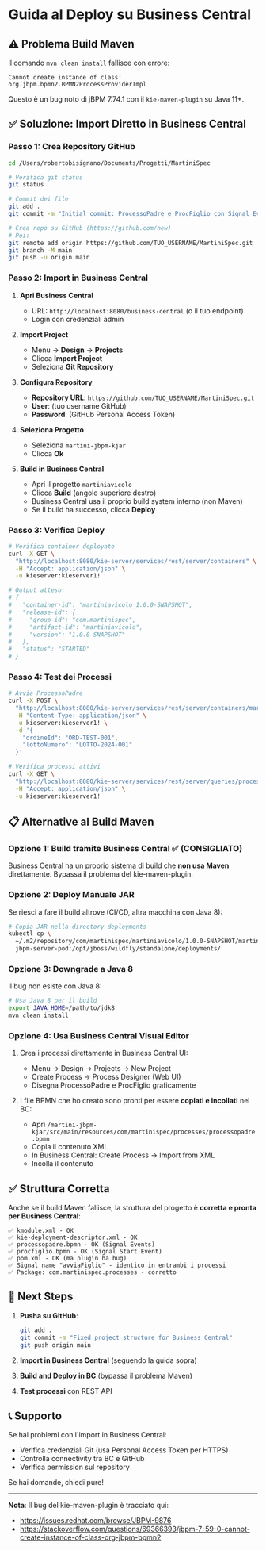 # Guida al Deploy su Business Central

## ⚠️ Problema Build Maven

Il comando `mvn clean install` fallisce con errore:
```
Cannot create instance of class: org.jbpm.bpmn2.BPMN2ProcessProviderImpl
```

Questo è un bug noto di jBPM 7.74.1 con il `kie-maven-plugin` su Java 11+.

## ✅ Soluzione: Import Diretto in Business Central

### Passo 1: Crea Repository GitHub

```bash
cd /Users/robertobisignano/Documents/Progetti/MartiniSpec

# Verifica git status
git status

# Commit dei file
git add .
git commit -m "Initial commit: ProcessoPadre e ProcFiglio con Signal Events"

# Crea repo su GitHub (https://github.com/new)
# Poi:
git remote add origin https://github.com/TUO_USERNAME/MartiniSpec.git
git branch -M main
git push -u origin main
```

### Passo 2: Import in Business Central

1. **Apri Business Central**
   - URL: `http://localhost:8080/business-central` (o il tuo endpoint)
   - Login con credenziali admin

2. **Import Project**
   - Menu → **Design** → **Projects**
   - Clicca **Import Project**
   - Seleziona **Git Repository**

3. **Configura Repository**
   - **Repository URL**: `https://github.com/TUO_USERNAME/MartiniSpec.git`
   - **User**: (tuo username GitHub)
   - **Password**: (GitHub Personal Access Token)
   
4. **Seleziona Progetto**
   - Seleziona `martini-jbpm-kjar`
   - Clicca **Ok**

5. **Build in Business Central**
   - Apri il progetto `martiniavicolo`
   - Clicca **Build** (angolo superiore destro)
   - Business Central usa il proprio build system interno (non Maven)
   - Se il build ha successo, clicca **Deploy**

### Passo 3: Verifica Deploy

```bash
# Verifica container deployato
curl -X GET \
  "http://localhost:8080/kie-server/services/rest/server/containers" \
  -H "Accept: application/json" \
  -u kieserver:kieserver1!

# Output atteso:
# {
#   "container-id": "martiniavicolo_1.0.0-SNAPSHOT",
#   "release-id": {
#     "group-id": "com.martinispec",
#     "artifact-id": "martiniavicolo",
#     "version": "1.0.0-SNAPSHOT"
#   },
#   "status": "STARTED"
# }
```

### Passo 4: Test dei Processi

```bash
# Avvia ProcessoPadre
curl -X POST \
  "http://localhost:8080/kie-server/services/rest/server/containers/martiniavicolo_1.0.0-SNAPSHOT/processes/com.martinispec.processopadre/instances" \
  -H "Content-Type: application/json" \
  -u kieserver:kieserver1! \
  -d '{
    "ordineId": "ORD-TEST-001",
    "lottoNumero": "LOTTO-2024-001"
  }'

# Verifica processi attivi
curl -X GET \
  "http://localhost:8080/kie-server/services/rest/server/queries/processes/instances" \
  -H "Accept: application/json" \
  -u kieserver:kieserver1!
```

## 📋 Alternative al Build Maven

### Opzione 1: Build tramite Business Central ✅ (CONSIGLIATO)

Business Central ha un proprio sistema di build che **non usa Maven** direttamente. Bypassa il problema del kie-maven-plugin.

### Opzione 2: Deploy Manuale JAR

Se riesci a fare il build altrove (CI/CD, altra macchina con Java 8):

```bash
# Copia JAR nella directory deployments
kubectl cp \
  ~/.m2/repository/com/martinispec/martiniavicolo/1.0.0-SNAPSHOT/martiniavicolo-1.0.0-SNAPSHOT.jar \
  jbpm-server-pod:/opt/jboss/wildfly/standalone/deployments/
```

### Opzione 3: Downgrade a Java 8

Il bug non esiste con Java 8:

```bash
# Usa Java 8 per il build
export JAVA_HOME=/path/to/jdk8
mvn clean install
```

### Opzione 4: Usa Business Central Visual Editor

1. Crea i processi direttamente in Business Central UI:
   - Menu → Design → Projects → New Project
   - Create Process → Process Designer (Web UI)
   - Disegna ProcessoPadre e ProcFiglio graficamente

2. I file BPMN che ho creato sono pronti per essere **copiati e incollati** nel BC:
   - Apri `/martini-jbpm-kjar/src/main/resources/com/martinispec/processes/processopadre.bpmn`
   - Copia il contenuto XML
   - In Business Central: Create Process → Import from XML
   - Incolla il contenuto

## ✅ Struttura Corretta

Anche se il build Maven fallisce, la struttura del progetto è **corretta e pronta per Business Central**:

```
✅ kmodule.xml - OK
✅ kie-deployment-descriptor.xml - OK  
✅ processopadre.bpmn - OK (Signal Events)
✅ procfiglio.bpmn - OK (Signal Start Event)
✅ pom.xml - OK (ma plugin ha bug)
✅ Signal name "avviaFiglio" - identico in entrambi i processi
✅ Package: com.martinispec.processes - corretto
```

## 🎯 Next Steps

1. **Pusha su GitHub**:
   ```bash
   git add .
   git commit -m "Fixed project structure for Business Central"
   git push origin main
   ```

2. **Import in Business Central** (seguendo la guida sopra)

3. **Build and Deploy in BC** (bypassa il problema Maven)

4. **Test processi** con REST API

## 📞 Supporto

Se hai problemi con l'import in Business Central:
- Verifica credenziali Git (usa Personal Access Token per HTTPS)
- Controlla connectivity tra BC e GitHub
- Verifica permission sul repository

Se hai domande, chiedi pure!

---

**Nota**: Il bug del kie-maven-plugin è tracciato qui:
- https://issues.redhat.com/browse/JBPM-9876
- https://stackoverflow.com/questions/69366393/jbpm-7-59-0-cannot-create-instance-of-class-org-jbpm-bpmn2
